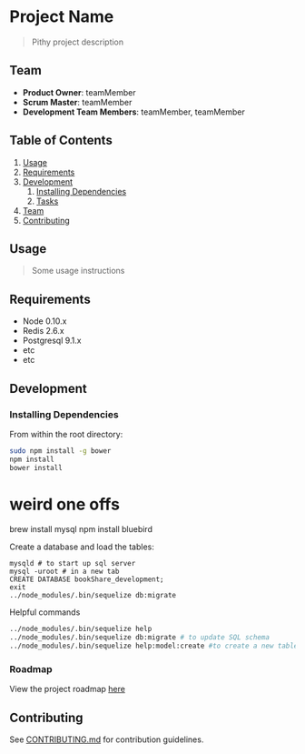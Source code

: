 # Project Name

> Pithy project description

## Team

  - __Product Owner__: teamMember
  - __Scrum Master__: teamMember
  - __Development Team Members__: teamMember, teamMember

## Table of Contents

1. [Usage](#Usage)
1. [Requirements](#requirements)
1. [Development](#development)
    1. [Installing Dependencies](#installing-dependencies)
    1. [Tasks](#tasks)
1. [Team](#team)
1. [Contributing](#contributing)

## Usage

> Some usage instructions

## Requirements

- Node 0.10.x
- Redis 2.6.x
- Postgresql 9.1.x
- etc
- etc

## Development

### Installing Dependencies

From within the root directory:

```sh
sudo npm install -g bower
npm install
bower install
```
# weird one offs
brew install mysql
npm install bluebird

Create a database and load the tables:

```
mysqld # to start up sql server
mysql -uroot # in a new tab
CREATE DATABASE bookShare_development;
exit
../node_modules/.bin/sequelize db:migrate
```

Helpful commands
```sh
../node_modules/.bin/sequelize help
../node_modules/.bin/sequelize db:migrate # to update SQL schema
../node_modules/.bin/sequelize help:model:create #to create a new table
```

### Roadmap

View the project roadmap [here](LINK_TO_PROJECT_ISSUES)


## Contributing

See [CONTRIBUTING.md](CONTRIBUTING.md) for contribution guidelines.
